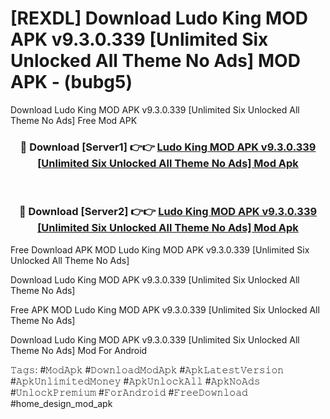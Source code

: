 # [REXDL] Download Ludo King MOD APK v9.3.0.339 [Unlimited Six Unlocked All Theme No Ads] MOD APK - (bubg5)
Download Ludo King MOD APK v9.3.0.339 [Unlimited Six Unlocked All Theme No Ads] Free Mod APK

<div align="center">
<h3>🔴 Download [Server1] 👉👉 <a href="https://apk-comot.site?title=Ludo_King_MOD_APK_v9.3.0.339_[Unlimited_Six_Unlocked_All_Theme_No_Ads]">Ludo King MOD APK v9.3.0.339 [Unlimited Six Unlocked All Theme No Ads] Mod Apk</a></h3><br>

<h3>🔴 Download [Server2] 👉👉 <a href="https://apk-comot.site?title=Ludo_King_MOD_APK_v9.3.0.339_[Unlimited_Six_Unlocked_All_Theme_No_Ads]">Ludo King MOD APK v9.3.0.339 [Unlimited Six Unlocked All Theme No Ads] Mod Apk</a></h3>
</div>


Free Download APK MOD Ludo King MOD APK v9.3.0.339 [Unlimited Six Unlocked All Theme No Ads]

Download Ludo King MOD APK v9.3.0.339 [Unlimited Six Unlocked All Theme No Ads] 

Free APK MOD Ludo King MOD APK v9.3.0.339 [Unlimited Six Unlocked All Theme No Ads] 

Download Ludo King MOD APK v9.3.0.339 [Unlimited Six Unlocked All Theme No Ads] Mod For Android

𝚃𝚊𝚐𝚜: #𝙼𝚘𝚍𝙰𝚙𝚔 #𝙳𝚘𝚠𝚗𝚕𝚘𝚊𝚍𝙼𝚘𝚍𝙰𝚙𝚔 #𝙰𝚙𝚔𝙻𝚊𝚝𝚎𝚜𝚝𝚅𝚎𝚛𝚜𝚒𝚘𝚗 #𝙰𝚙𝚔𝚄𝚗𝚕𝚒𝚖𝚒𝚝𝚎𝚍𝙼𝚘𝚗𝚎𝚢 #𝙰𝚙𝚔𝚄𝚗𝚕𝚘𝚌𝚔𝙰𝚕𝚕 #𝙰𝚙𝚔𝙽𝚘𝙰𝚍𝚜 #𝚄𝚗𝚕𝚘𝚌𝚔𝙿𝚛𝚎𝚖𝚒𝚞𝚖 #𝙵𝚘𝚛𝙰𝚗𝚍𝚛𝚘𝚒𝚍 #𝙵𝚛𝚎𝚎𝙳𝚘𝚠𝚗𝚕𝚘𝚊𝚍 #home_design_mod_apk